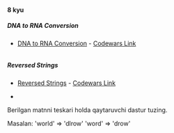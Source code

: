 #### 8 kyu

##### DNA to RNA Conversion
- [DNA to RNA Conversion](8_kyu/task1.dart) - [Codewars Link](https://www.codewars.com/kata/5556282156230d0e5e000089)
```

```

##### Reversed Strings
- [Reversed Strings](8_kyu/task2.dart) - [Codewars Link](https://www.codewars.com/kata/5168bb5dfe9a00b126000018)
- ```
Berilgan matnni teskari holda qaytaruvchi dastur tuzing.

Masalan:
'world' => 'dlrow'
'word' => 'drow'
```